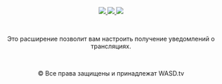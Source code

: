 <p align="center">
	<a href="https://chrome.google.com/webstore/detail/wasdtv-%D1%83%D0%B2%D0%B5%D0%B4%D0%BE%D0%BC%D0%BB%D0%B5%D0%BD%D0%B8%D1%8F/ipeemmihcaliedfhcomcclimhgaiiflp">
		<img src="https://github.com/victor-savinov/wasd-notify/blob/master/.github/previews/chrome.png">
	</a>
	<a href="https://addons.mozilla.org/en-US/firefox/addon/wasd-tv-notifications/">
		<img src="https://github.com/victor-savinov/wasd-notify/blob/master/.github/previews/firefox.png">
	</a>
	<a href="https://microsoftedge.microsoft.com/addons/detail/wasdtv-%D1%83%D0%B2%D0%B5%D0%B4%D0%BE%D0%BC%D0%BB%D0%B5%D0%BD%D0%B8%D1%8F/jmcdickkcgjcmfkmfnfbdeedboogjggl">
		<img src="https://github.com/victor-savinov/wasd-notify/blob/master/.github/previews/edge.png">
	</a>
</p>
<br>
<p align="center">Это расширение позволит вам настроить получение уведомлений о трансляциях.</p>
<br>
<p align="center">© Все права защищены и принадлежат WASD.tv</p>